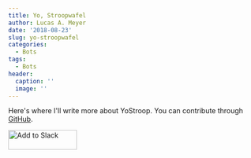 ```yaml
---
title: Yo, Stroopwafel
author: Lucas A. Meyer
date: '2018-08-23'
slug: yo-stroopwafel
categories:
  - Bots
tags:
  - Bots
header:
  caption: ''
  image: ''
---
```


Here's where I'll write more about YoStroop. You can contribute through [GitHub](https://github.com/RealLucasMeyer/yostroop).


<a href="https://slack.com/oauth/authorize?scope=bot&client_id=412513733287.419967497237"><img alt="Add to Slack" height="40" width="139" src="https://platform.slack-edge.com/img/add_to_slack.png" srcset="https://platform.slack-edge.com/img/add_to_slack.png 1x, https://platform.slack-edge.com/img/add_to_slack@2x.png 2x" /></a>

